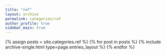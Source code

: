 ```yaml
---
title: "ref"
layout: archive
permalink: categories/ref
author_profile: true
sidebar_main: true
---
```



{% assign posts = site.categories.ref %}
{% for post in posts %} {% include archive-single.html type=page.entries_layout %} {% endfor %}
